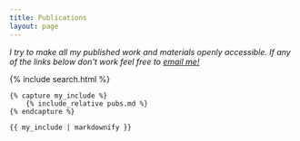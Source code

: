 ```yaml
---
title: Publications
layout: page
---
```


<div class="paper-list-search">
    <p><em>I try to make all my published work and materials openly accessible. If any of the links below don't work feel free to <a href="mailto:eshin.jolly@gmail.com">email me!</a></em>
    </p>
    {% include search.html %}
</div>

<div class="content">

    {% capture my_include %}
        {% include_relative pubs.md %}
    {% endcapture %}

    {{ my_include | markdownify }}

</div>
